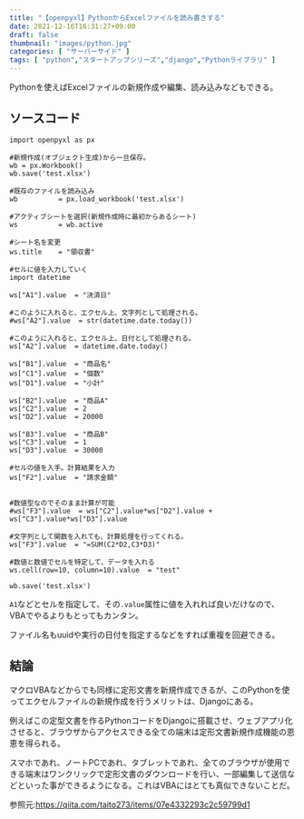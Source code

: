```yaml
---
title: "【openpyxl】PythonからExcelファイルを読み書きする"
date: 2021-12-16T16:31:27+09:00
draft: false
thumbnail: "images/python.jpg"
categories: [ "サーバーサイド" ]
tags: [ "python","スタートアップシリーズ","django","Pythonライブラリ" ]
---
```


Pythonを使えばExcelファイルの新規作成や編集、読み込みなどもできる。

## ソースコード

    import openpyxl as px
    
    #新規作成(オブジェクト生成)から一旦保存。
    wb = px.Workbook()
    wb.save('test.xlsx')
    
    #既存のファイルを読み込み
    wb          = px.load_workbook('test.xlsx')
    
    #アクティブシートを選択(新規作成時に最初からあるシート)
    ws          = wb.active
    
    #シート名を変更
    ws.title    = "領収書"
    
    #セルに値を入力していく
    import datetime
    
    ws["A1"].value  = "決済日"

    #このように入れると、エクセル上、文字列として処理される。
    #ws["A2"].value  = str(datetime.date.today())

    #このように入れると、エクセル上、日付として処理される。
    ws["A2"].value  = datetime.date.today()
    
    ws["B1"].value  = "商品名"
    ws["C1"].value  = "個数"
    ws["D1"].value  = "小計"
    
    ws["B2"].value  = "商品A"
    ws["C2"].value  = 2
    ws["D2"].value  = 20000
    
    ws["B3"].value  = "商品B"
    ws["C3"].value  = 1
    ws["D3"].value  = 30000
    
    #セルの値を入手。計算結果を入力
    ws["F2"].value  = "請求金額"


    #数値型なのでそのまま計算が可能
    #ws["F3"].value  = ws["C2"].value*ws["D2"].value + ws["C3"].value*ws["D3"].value

    #文字列として関数を入れても、計算処理を行ってくれる。
    ws["F3"].value  = "=SUM(C2*D2,C3*D3)"

    #数値と数値でセルを特定して、データを入れる
    ws.cell(row=10, column=10).value  = "test"
    
    wb.save('test.xlsx')

`A1`などとセルを指定して、その`.value`属性に値を入れれば良いだけなので、VBAでやるよりもとってもカンタン。

ファイル名もuuidや実行の日付を指定するなどをすれば重複を回避できる。

## 結論

マクロVBAなどからでも同様に定形文書を新規作成できるが、このPythonを使ってエクセルファイルの新規作成を行うメリットは、Djangoにある。

例えばこの定型文書を作るPythonコードをDjangoに搭載させ、ウェブアプリ化させると、ブラウザからアクセスできる全ての端末は定形文書新規作成機能の恩恵を得られる。

スマホであれ、ノートPCであれ、タブレットであれ、全てのブラウザが使用できる端末はワンクリックで定形文書のダウンロードを行い、一部編集して送信などといった事ができるようになる。これはVBAにはとても真似できないことだ。

参照元:https://qiita.com/taito273/items/07e4332293c2c59799d1


